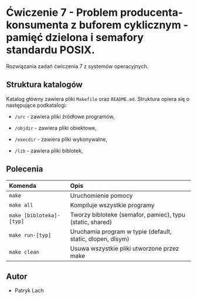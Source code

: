 
# Ćwiczenie 7 - Problem producenta-konsumenta z buforem cyklicznym - pamięć dzielona i semafory standardu POSIX.

Rozwiązania zadań ćwiczenia 7 z systemów operacyjnych.


## Struktura katalogów

Katalog główny zawiera pliki `Makefile` oraz `README.md`. Struktura opiera się o następujące podkatalogi:

- `/src`  - zawiera pliki źródłowe programów,

- `/objdir`  - zawiera pliki obiektowe,

- `/execdir`  - zawiera pliki wykonywalne,

- `/lib`  - zawiera pliki biblotek,

## Polecenia

| Komenda | Opis                     |
| :-------- | :-------------------------------- |
| `make`      | Uruchomienie pomocy |
| `make all`      | Kompiluje wszystkie programy |
| `make [bibloteka]-[typ]`      | Tworzy bibloteke (semafor, pamiec), typu (static, shared) |
| `make run-[typ]`      | Uruchamia program w typie (default, static, dlopen, dlsym) |
| `make clean`      | Usuwa wszystkie pliki utworzone przez make |


## Autor

- Patryk Lach


